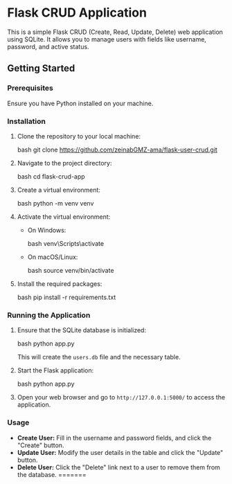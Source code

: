 # Flask CRUD Application

This is a simple Flask CRUD (Create, Read, Update, Delete) web application using SQLite. It allows you to manage users with fields like username, password, and active status.

## Getting Started

### Prerequisites

Ensure you have Python installed on your machine.

### Installation

1. Clone the repository to your local machine:

   bash
   git clone https://github.com/zeinabGMZ-ama/flask-user-crud.git
   


2. Navigate to the project directory:

   bash
   cd flask-crud-app
   

3. Create a virtual environment:

   bash
   python -m venv venv
   

4. Activate the virtual environment:

   - On Windows:

     bash
     venv\Scripts\activate
     

   - On macOS/Linux:

     bash
     source venv/bin/activate
     

5. Install the required packages:

   bash
   pip install -r requirements.txt
   

### Running the Application

1. Ensure that the SQLite database is initialized:

   bash
   python app.py
   

   This will create the `users.db` file and the necessary table.

2. Start the Flask application:

   bash
   python app.py
   

3. Open your web browser and go to `http://127.0.0.1:5000/` to access the application.

### Usage

- **Create User:** Fill in the username and password fields, and click the "Create" button.
- **Update User:** Modify the user details in the table and click the "Update" button.
- **Delete User:** Click the "Delete" link next to a user to remove them from the database.
=======
